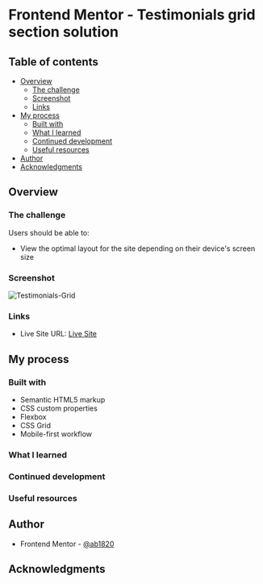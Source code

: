 # Frontend Mentor - Testimonials grid section solution

## Table of contents

- [Overview](#overview)
  - [The challenge](#the-challenge)
  - [Screenshot](#screenshot)
  - [Links](#links)
- [My process](#my-process)
  - [Built with](#built-with)
  - [What I learned](#what-i-learned)
  - [Continued development](#continued-development)
  - [Useful resources](#useful-resources)
- [Author](#author)
- [Acknowledgments](#acknowledgments)



## Overview

### The challenge

Users should be able to:

- View the optimal layout for the site depending on their device's screen size

### Screenshot

![Testimonials-Grid](https://user-images.githubusercontent.com/114027684/208971510-b12553b6-f3d9-459f-bf02-e0a4139d47c7.png)


### Links

- Live Site URL: [Live Site]([https://your-live-site-url.com](https://ab1820.github.io/Testimonials-Grid/))

## My process

### Built with

- Semantic HTML5 markup
- CSS custom properties
- Flexbox
- CSS Grid
- Mobile-first workflow

### What I learned

### Continued development

### Useful resources

## Author

- Frontend Mentor - [@ab1820](https://www.frontendmentor.io/profile/ab1820)

## Acknowledgments

